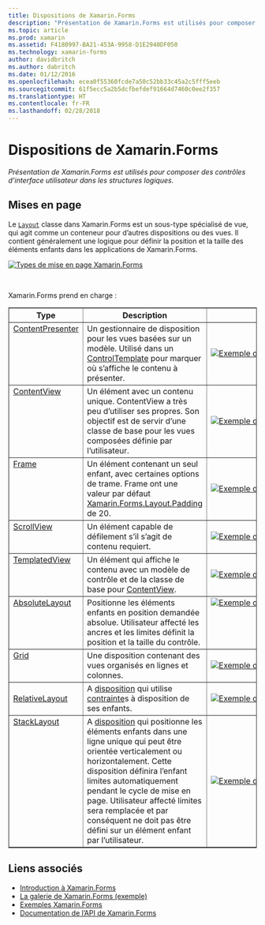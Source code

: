 ```yaml
---
title: Dispositions de Xamarin.Forms
description: "Présentation de Xamarin.Forms est utilisés pour composer des contrôles d’interface utilisateur dans les structures logiques."
ms.topic: article
ms.prod: xamarin
ms.assetid: F4180997-BA21-453A-9958-D1E2940DF050
ms.technology: xamarin-forms
author: davidbritch
ms.author: dabritch
ms.date: 01/12/2016
ms.openlocfilehash: ecea0f55360fcde7a50c52bb33c45a2c5fff5eeb
ms.sourcegitcommit: 61f5ecc5a2b5dcfbefdef91664d7460c0ee2f357
ms.translationtype: HT
ms.contentlocale: fr-FR
ms.lasthandoff: 02/28/2018
---
```

# <a name="xamarinforms-layouts"></a>Dispositions de Xamarin.Forms

_Présentation de Xamarin.Forms est utilisés pour composer des contrôles d’interface utilisateur dans les structures logiques._

<style>.tableimg {max-largeur : aucun ! important ;}</style>

## <a name="layouts"></a>Mises en page

Le [`Layout`](https://developer.xamarin.com/api/type/Xamarin.Forms.Layout) classe dans Xamarin.Forms est un sous-type spécialisé de vue, qui agit comme un conteneur pour d’autres dispositions ou des vues. Il contient généralement une logique pour définir la position et la taille des éléments enfants dans les applications de Xamarin.Forms.

 [ ![](layouts-images/layouts-sml.png "Types de mise en page Xamarin.Forms")](layouts-images/layouts.png "Types de disposition de Xamarin.Forms")

<br clear="all" />

Xamarin.Forms prend en charge :

<table align="center" border="1" cellpadding="1" cellspacing="1">
<thead>
    <th>
      <strong>Type</strong>
    </th>
    <th>
      <strong>Description</strong>
    </th>
    <th style="min-width:400px">
      <strong>Screenshot</strong>
    </th>
  </thead>
  <tbody>
  <tr>
    <td valign="top">
      <a href="https://developer.xamarin.com/api/type/Xamarin.Forms.ContentPresenter/">ContentPresenter</a>
    </td>
    <td valign="top">
Un gestionnaire de disposition pour les vues basées sur un modèle. Utilisé dans un <a href="https://developer.xamarin.com/api/type/Xamarin.Forms.ControlTemplate/">ControlTemplate</a> pour marquer où s’affiche le contenu à présenter.
    </td>
    <td>
    <a href="https://github.com/xamarin/xamarin-forms-samples/blob/master/Templates/ControlTemplates/SimpleTheme/SimpleTheme/App.xaml"><img src="layouts-images/ContentPresenter.png" title="Exemple de ContentPresenter" class="tableimg">
    </a></td>
  </tr>
  <tr>
    <td valign="top">
      <a href="https://developer.xamarin.com/api/type/Xamarin.Forms.ContentView/">ContentView</a>
    </td>
    <td valign="top">
Un élément avec un contenu unique. ContentView a très peu d’utiliser ses propres. Son objectif est de servir d’une classe de base pour les vues composées définie par l’utilisateur.
    </td>
    <td>
    <a href="https://github.com/xamarin/xamarin-forms-samples/blob/master/FormsGallery/FormsGallery/FormsGallery/ContentViewDemoPage.cs"><img src="layouts-images/ContentView.png" title="Exemple de ContentView" class="tableimg">
    </a></td>
  </tr>
  <tr>
    <td valign="top">
      <a href="https://developer.xamarin.com/api/type/Xamarin.Forms.Frame/">Frame</a>
    </td>
    <td valign="top">
Un élément contenant un seul enfant, avec certaines options de trame. Frame ont une valeur par défaut <a href="https://developer.xamarin.com/api/property/Xamarin.Forms.Layout.Padding/">Xamarin.Forms.Layout.Padding</a> de 20.
    </td>
    <td>
    <a href="https://github.com/xamarin/xamarin-forms-samples/blob/master/FormsGallery/FormsGallery/FormsGallery/FrameDemoPage.cs"><img src="layouts-images/Frame.png" title="Exemple de frame" class="tableimg">
    </a></td>
  </tr>
  <tr>
    <td valign="top">
      <a href="https://developer.xamarin.com/api/type/Xamarin.Forms.ScrollView/">ScrollView</a>
    </td>
    <td valign="top">
Un élément capable de défilement s’il s’agit de contenu requiert.
    </td>
    <td>
    <a href="https://github.com/xamarin/xamarin-forms-samples/blob/master/FormsGallery/FormsGallery/FormsGallery/ScrollViewDemoPage.cs"><img src="layouts-images/ScrollView.png" title="Exemple de ScrollView" class="tableimg">
    </a></td>
  </tr>
  <tr>
    <td valign="top">
      <a href="https://developer.xamarin.com/api/type/Xamarin.Forms.TemplatedView/">TemplatedView</a>
    </td>
    <td valign="top">
Un élément qui affiche le contenu avec un modèle de contrôle et de la classe de base pour <a href=""/api/type/Xamarin.Forms.ContentView/">ContentView</a>.
    </td>
    <td>
    <a href="https://github.com/xamarin/xamarin-forms-samples/tree/master/Templates/ControlTemplates/"><img src="layouts-images/TemplatedView.png" title="Exemple de TemplatedView" class="tableimg">
    </a></td>
  </tr>
  <tr>
    <td valign="top">
      <a href="https://developer.xamarin.com/api/type/Xamarin.Forms.AbsoluteLayout/">AbsoluteLayout</a>
    </td>
    <td valign="top">
Positionne les éléments enfants en position demandée absolue. Utilisateur affecté les ancres et les limites définit la position et la taille du contrôle.
    </td>
    <td valign="top">
      <a href="https://github.com/xamarin/xamarin-forms-samples/blob/master/FormsGallery/FormsGallery/FormsGallery/AbsoluteLayoutDemoPage.cs"><img src="layouts-images/AbsoluteLayout.png" title="Exemple de DispositionAbsolue" class="tableimg">
    </a></td>
  </tr>
  <tr>
    <td valign="top">
      <a href="https://developer.xamarin.com/api/type/Xamarin.Forms.Grid/">Grid</a>
    </td>
    <td valign="top">
Une disposition contenant des vues organisés en lignes et colonnes.
    </td>
    <td>
    <a href="https://github.com/xamarin/xamarin-forms-samples/blob/master/FormsGallery/FormsGallery/FormsGallery/GridDemoPage.cs"><img src="layouts-images/Grid.png" title="Exemple de grille" class="tableimg">
    </a></td>
  </tr>
  <tr>
    <td>
      <a href="https://developer.xamarin.com/api/type/Xamarin.Forms.RelativeLayout/">RelativeLayout</a>
    </td>
    <td valign="top">
A <a href="https://developer.xamarin.com/api/type/Xamarin.Forms.Layout/%601">disposition</a> qui utilise <a href="https://developer.xamarin.com/api/type/Xamarin.Forms.Constraint/">contrainte</a>s à disposition de ses enfants.
    </td>
    <td>
    <a href="https://github.com/xamarin/xamarin-forms-samples/blob/master/FormsGallery/FormsGallery/FormsGallery/RelativeLayoutDemoPage.cs"><img src="layouts-images/RelativeLayout.png" title="Exemple de RelativeLayout" class="tableimg">
    </a></td>
  </tr>
  <tr>
    <td valign="top">
      <a href="https://developer.xamarin.com/api/type/Xamarin.Forms.StackLayout/">StackLayout</a>
    </td>
    <td valign="top">
A <a href="https://developer.xamarin.com/api/type/Xamarin.Forms.Layout/">disposition</a> qui positionne les éléments enfants dans une ligne unique qui peut être orientée verticalement ou horizontalement. Cette disposition définira l’enfant limites automatiquement pendant le cycle de mise en page. Utilisateur affecté limites sera remplacée et par conséquent ne doit pas être défini sur un élément enfant par l’utilisateur.
    </td>
    <td>
    <a href="https://github.com/xamarin/xamarin-forms-samples/blob/master/FormsGallery/FormsGallery/FormsGallery/StackLayoutDemoPage.cs"><img src="layouts-images/StackLayout.png" title="Exemple de StackLayout" class="tableimg">
    </a></td>
  </tr>
  </tbody>
</table>



## <a name="related-links"></a>Liens associés

- [Introduction à Xamarin.Forms](~/xamarin-forms/get-started/introduction-to-xamarin-forms.md)
- [La galerie de Xamarin.Forms (exemple)](https://developer.xamarin.com/samples/FormsGallery/)
- [Exemples Xamarin.Forms](https://developer.xamarin.com/samples/tag/Xamarin.Forms/)
- [Documentation de l’API de Xamarin.Forms](https://developer.xamarin.com/api/namespace/Xamarin.Forms)
